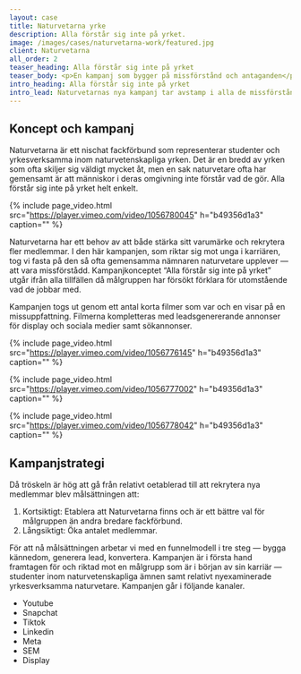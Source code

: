 ```yaml
---
layout: case
title: Naturvetarna yrke
description: Alla förstår sig inte på yrket. 
image: /images/cases/naturvetarna-work/featured.jpg
client: Naturvetarna
all_order: 2
teaser_heading: Alla förstår sig inte på yrket
teaser_body: <p>En kampanj som bygger på missförstånd och antaganden</p>
intro_heading: Alla förstår sig inte på yrket
intro_lead: Naturvetarnas nya kampanj tar avstamp i alla de missförstånd som naturvetare möts av i sin yrkesvardag. Vad äter egentligen en dietist? Finns svarta hål? Och kan biologer precis allt om småkryp?
---
```


## Koncept och kampanj

Naturvetarna är ett nischat fackförbund som representerar studenter och yrkesverksamma inom naturvetenskapliga yrken. Det är en bredd av yrken som ofta skiljer sig väldigt mycket åt, men en sak naturvetare ofta har gemensamt är att människor i deras omgivning inte förstår vad de gör. Alla förstår sig inte på yrket helt enkelt.

{%
  include page_video.html
  src="https://player.vimeo.com/video/1056780045"
  h="b49356d1a3"
  caption=""
%}

Naturvetarna har ett behov av att både stärka sitt varumärke och rekrytera fler medlemmar. I den här kampanjen, som riktar sig mot unga i karriären, tog vi fasta på den så ofta gemensamma nämnaren naturvetare upplever — att vara missförstådd. Kampanjkonceptet “Alla förstår sig inte på yrket” utgår ifrån alla tillfällen då målgruppen har försökt förklara för utomstående vad de jobbar med. 

Kampanjen togs ut genom ett antal korta filmer som var och en visar på en missuppfattning. Filmerna kompletteras med leadsgenererande annonser för display och sociala medier samt sökannonser. 

{%
  include page_video.html
  src="https://player.vimeo.com/video/1056776145"
  h="b49356d1a3"
  caption=""
%}

{%
  include page_video.html
  src="https://player.vimeo.com/video/1056777002"
  h="b49356d1a3"
  caption=""
%}

{%
  include page_video.html
  src="https://player.vimeo.com/video/1056778042"
  h="b49356d1a3"
  caption=""
%}


## Kampanjstrategi
Då tröskeln är hög att gå från relativt oetablerad till att rekrytera nya medlemmar blev målsättningen att:

1. Kortsiktigt: Etablera att Naturvetarna finns och är ett bättre val för målgruppen än andra bredare fackförbund.
2. Långsiktigt: Öka antalet medlemmar.

För att nå målsättningen arbetar vi med en funnelmodell i tre steg — bygga kännedom, generera lead, konvertera. 
Kampanjen är i första hand framtagen för och riktad mot en målgrupp som är i början av sin karriär — studenter inom naturvetenskapliga ämnen samt relativt nyexaminerade yrkesverksamma naturvetare. Kampanjen går i följande kanaler.

- Youtube
- Snapchat
- Tiktok
- Linkedin
- Meta
- SEM
- Display



